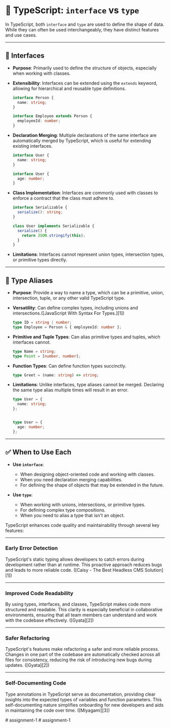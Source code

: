 

# 📘 TypeScript: `interface` vs `type`

In TypeScript, both `interface` and `type` are used to define the shape of data. While they can often be used interchangeably, they have distinct features and use cases.

---

## 🔹 Interfaces

* **Purpose**: Primarily used to define the structure of objects, especially when working with classes.

* **Extensibility**: Interfaces can be extended using the `extends` keyword, allowing for hierarchical and reusable type definitions.

  ```typescript
  interface Person {
    name: string;
  }

  interface Employee extends Person {
    employeeId: number;
  }
  ```

* **Declaration Merging**: Multiple declarations of the same interface are automatically merged by TypeScript, which is useful for extending existing interfaces.

  ```typescript
  interface User {
    name: string;
  }

  interface User {
    age: number;
  }


  ```

* **Class Implementation**: Interfaces are commonly used with classes to enforce a contract that the class must adhere to.

  ```typescript
  interface Serializable {
    serialize(): string;
  }

  class User implements Serializable {
    serialize() {
      return JSON.stringify(this);
    }
  }
  

* **Limitations**: Interfaces cannot represent union types, intersection types, or primitive types directly.

---

## 🔸 Type Aliases

* **Purpose**: Provide a way to name a type, which can be a primitive, union, intersection, tuple, or any other valid TypeScript type.

* **Versatility**: Can define complex types, including unions and intersections.([JavaScript With Syntax For Types.][1])

  ```typescript
  type ID = string | number;
  type Employee = Person & { employeeId: number };
  ```

* **Primitive and Tuple Types**: Can alias primitive types and tuples, which interfaces cannot.

  ```typescript
  type Name = string;
  type Point = [number, number];
  ```

* **Function Types**: Can define function types succinctly.

  ```typescript
  type Greet = (name: string) => string;
  ```

* **Limitations**: Unlike interfaces, type aliases cannot be merged. Declaring the same type alias multiple times will result in an error.

  ```typescript
  type User = {
    name: string;
  };


  type User = {
    age: number;
  };
  ```

---

## ✅ When to Use Each

* **Use `interface`**:

  * When designing object-oriented code and working with classes.
  * When you need declaration merging capabilities.
  * For defining the shape of objects that may be extended in the future.

* **Use `type`**:

  * When working with unions, intersections, or primitive types.
  * For defining complex type compositions.
  * When you need to alias a type that isn't an object.




TypeScript enhances code quality and maintainability through several key features:

---

###  Early Error Detection

TypeScript's static typing allows developers to catch errors during development rather than at runtime. This proactive approach reduces bugs and leads to more reliable code. ([Caisy - The Best Headless CMS Solution][1])

---

### Improved Code Readability

By using types, interfaces, and classes, TypeScript makes code more structured and readable. This clarity is especially beneficial in collaborative environments, ensuring that all team members can understand and work with the codebase effectively. ([Gyata][2])

---

### Safer Refactoring

TypeScript's features make refactoring a safer and more reliable process. Changes in one part of the codebase are automatically checked across all files for consistency, reducing the risk of introducing new bugs during updates. ([Gyata][2])

---

### Self-Documenting Code

Type annotations in TypeScript serve as documentation, providing clear insights into the expected types of variables and function parameters. This self-documenting nature simplifies onboarding for new developers and aids in maintaining the code over time. ([Miyagami][3])


#   a s s i g n m e n t - 1  
 #   a s s i g n m e n t - 1  
 